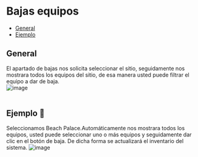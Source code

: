 # Bajas equipos
 - [General](#head1)
 - [Ejemplo](#head2)

## <a name="head1">General</a> 
El apartado de bajas nos solicita seleccionar el sitio, seguidamente nos mostrara todos los equipos del sitio, de esa manera usted puede filtrar el equipo a dar de baja.<br>
![image](/images/docs/equipment/bajas_1.png)<br><br>
## <a name="head2">Ejemplo</a> :mag_right:
Seleccionamos Beach Palace.Automáticamente nos mostrara todos los equipos, usted puede seleccionar uno o más equipos y seguidamente dar clic en el botón de baja. De dicha forma se actualizará el inventario del sistema.
![image](/images/docs/equipment/bajas_2.png)<br><br>
